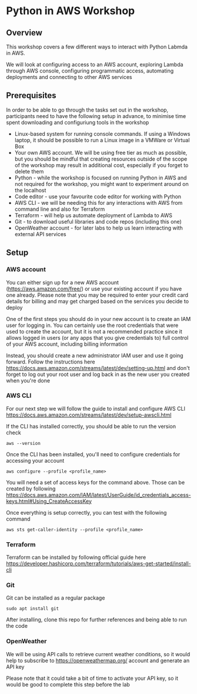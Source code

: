 # Python in AWS Workshop

## Overview

This workshop covers a few different ways to interact with Python Labmda in AWS.

We will look at configuring access to an AWS account, exploring Lambda through AWS console, configuring programmatic access, automating deployments and connecting to other AWS services

## Prerequisites

In order to be able to go through the tasks set out in the workshop, participants need to have the following setup in advance, to minimise time spent downloading and configuriung tools in the workshop

* Linux-based system for running console commands. If using a Windows laptop, it should be possible to run a Linux image in a VMWare or Virtual Box
* Your own AWS account. We will be using free tier as much as possible, but you should be mindful that creating resources outside of the scope of the workshop may result in additional cost, especially if you forget to delete them
* Python - while the workshop is focused on running Python in AWS and not required for the workshop, you might want to experiment around on the localhost
* Code editor - use your favourite code editor for working with Python
* AWS CLI - we will be needing this for any interactions with AWS from command line and also for Terraform
* Terraform - will help us automate deployment of Lambda to AWS
* Git - to download useful libraries and code repos (including this one)
* OpenWeather account - for later labs to help us learn interacting with external API services

## Setup

### AWS account

You can either sign up for a new AWS account (https://aws.amazon.com/free/) or use your existing account if you have one already. Please note that you may be required to enter your credit card details for billing and may get charged based on the services you decide to deploy

One of the first steps you should do in your new account is to create an IAM user for logging in. You can certainly use the root credentials that were used to create the account, but it is not a recommended practice since it 
allows logged in users (or any apps that you give credentials to) full control of your AWS account, including billing information

Instead, you should create a new administrator IAM user and use it going forward. Follow the instructions here https://docs.aws.amazon.com/streams/latest/dev/setting-up.html and don't forget to log out your root user and log back in as the new user you created when you're done

### AWS CLI

For our next step we will follow the guide to install and configure AWS CLI https://docs.aws.amazon.com/streams/latest/dev/setup-awscli.html

If the CLI has installed correctly, you should be able to run the version check

    aws --version

Once the CLI has been installed, you'll need to configure credentials for accessing your account

    aws configure --profile <profile_name>

You will need a set of access keys for the command above. Those can be created by following https://docs.aws.amazon.com/IAM/latest/UserGuide/id_credentials_access-keys.html#Using_CreateAccessKey

Once everything is setup correctly, you can test with the following command

    aws sts get-caller-identity --profile <profile_name>

### Terraform

Terraform can be installed by following official guide here
https://developer.hashicorp.com/terraform/tutorials/aws-get-started/install-cli

### Git

Git can be installed as a regular package

    sudo apt install git

After installing, clone this repo for further references and being able to run the code

### OpenWeather

We will be using API calls to retrieve current weather conditions, so it would help to subscribe to https://openweathermap.org/ account and generate an API key

Please note that it could take a bit of time to activate your API key, so it would be good to complete this step before the lab